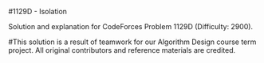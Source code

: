 #1129D - Isolation

Solution and explanation for CodeForces Problem 1129D (Difficulty: 2900).

#This solution is a result of teamwork for our Algorithm Design course term project. All original contributors and reference materials are credited.
